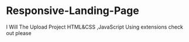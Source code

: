 # Responsive-Landing-Page
I Will The Upload Project HTML&amp;CSS ,JavaScript Using extensions check out please 
